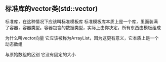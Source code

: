 ## 标准库的vector类(std::vector)
标准库，在这种情况下应该叫标准模板库
标准模板库本质上是一个库，里面装满了容器，容器类型。容器包含的数据类型，实际上由你决定，所有东西由模板组成

为什么叫vector向量
它应该被称为ArrayList，因为这更有意义，它本质上是一个动态数组

与原始数组的区别
它没有固定的大小